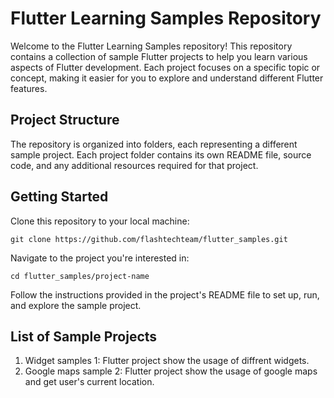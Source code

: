 # Flutter Learning Samples Repository

Welcome to the Flutter Learning Samples repository! This repository contains a collection of sample Flutter projects to help you learn various aspects of Flutter development. Each project focuses on a specific topic or concept, making it easier for you to explore and understand different Flutter features.

## Project Structure
The repository is organized into folders, each representing a different sample project. Each project folder contains its own README file, source code, and any additional resources required for that project.

## Getting Started
Clone this repository to your local machine:

```
git clone https://github.com/flashtechteam/flutter_samples.git
```
Navigate to the project you're interested in:

```
cd flutter_samples/project-name
```
Follow the instructions provided in the project's README file to set up, run, and explore the sample project.

## List of Sample Projects
1. Widget samples 1: Flutter project show the usage of diffrent widgets.
2. Google maps sample 2: Flutter project show the usage of google maps and get user's current location.

